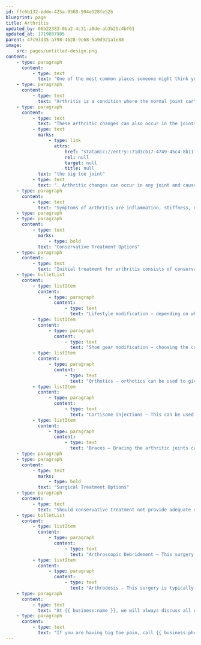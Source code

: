 ```yaml
---
id: ffc6b132-edde-425a-9368-994e128fe52b
blueprint: page
title: Arthritis
updated_by: 06b22383-0ba2-4c31-a8de-ab3b25c4bf61
updated_at: 1719087905
parent: 47c93d35-a798-4628-9c68-5a9d921a1e88
image:
    src: pages/untitled-design.png
content:
    - type: paragraph
      content:
          - type: text
            text: "One of the most common places someone might think you can get arthritis is in your knees, hips, or spine. However, believe it or not, you can actually get arthritis in your feet too!\_"
    - type: paragraph
      content:
          - type: text
            text: "Arthritis is a condition where the normal joint cartilage wears down, joint space narrows, and bone starts to rub on bone. Whereas, a non-arthritic joint, has good joint space, smooth cartilage that allows the joint to glide, and space between the two bone surfaces. When the bones of a joint start to grind on each other, this leads to pain caused by arthritis.\_"
    - type: paragraph
      content:
          - type: text
            text: "These arthritic changes can also occur in the joints of the foot. One of the most common places it can occur in the feet is in "
          - type: text
            marks:
                - type: link
                  attrs:
                      href: "statamic://entry::71d3cb17-4749-45c4-8b11-4d7808a93ba5"
                      rel: null
                      target: null
                      title: null
            text: "the big toe joint"
          - type: text
            text: ". Arthritic changes can occur in any joint and cause inflammation.\_"
    - type: paragraph
      content:
          - type: text
            text: "Symptoms of arthritis are inflammation, stiffness, decrease in range of motion, and pain in a joint. Although there is no cure for arthritis, there are treatment options available to help alleviate the pain and relieve symptoms. With proper treatment, many people are able to manage pain and get back to the activities they love to do.\_"
    - type: paragraph
    - type: paragraph
      content:
          - type: text
            marks:
                - type: bold
            text: "Conservative Treatment Options"
    - type: paragraph
      content:
          - type: text
            text: "Initial treatment for arthritis consists of conservative treatment options which are available for patients to help decrease their pain. Some conservative treatment options include:"
    - type: bulletList
      content:
          - type: listItem
            content:
                - type: paragraph
                  content:
                      - type: text
                        text: "Lifestyle modification – depending on which joint in your foot has arthritis, you can modify your activities to take pressure off of the symptomatic joint"
          - type: listItem
            content:
                - type: paragraph
                  content:
                      - type: text
                        text: "Shoe gear modification – choosing the correct shoes for your foot type and pathology can help decrease your level of pain because your foot is being supported in the areas it needs"
          - type: listItem
            content:
                - type: paragraph
                  content:
                      - type: text
                        text: "Orthotics – orthotics can be used to give the arthritic joints the stability and support they need to decrease motion across the joint"
          - type: listItem
            content:
                - type: paragraph
                  content:
                      - type: text
                        text: "Cortisone Injections – This can be used to decrease inflammation directly in the affected joint.\_"
          - type: listItem
            content:
                - type: paragraph
                  content:
                      - type: text
                        text: "Braces – Bracing the arthritic joints can help minimize the motion through the joints and help alleviate pain."
    - type: paragraph
    - type: paragraph
      content:
          - type: text
            marks:
                - type: bold
            text: "Surgical Treatment Options"
    - type: paragraph
      content:
          - type: text
            text: "Should conservative treatment not provide adequate relief, surgical treatment may be recommended.\_"
    - type: bulletList
      content:
          - type: listItem
            content:
                - type: paragraph
                  content:
                      - type: text
                        text: "Arthroscopic Debridement – This surgery may be helpful in the early stages of arthritis. Debridement (cleansing) is a procedure to remove loose cartilage, inflamed synovial tissue, and bone spurs from around the joint."
          - type: listItem
            content:
                - type: paragraph
                  content:
                      - type: text
                        text: "Arthrodesis – This surgery is typically done in later stages of arthritis. Arthrodesis fuses two bones together. The goal of the procedure is to reduce pain by eliminating motion across the joint. By removing the joint, the pain disappears.\_"
    - type: paragraph
      content:
          - type: text
            text: "At {{ business:name }}, we will always discuss all of your treatment options with you and come to a decision about treatment together.\_"
    - type: paragraph
      content:
          - type: text
            text: "If you are having big toe pain, call {{ business:phone }} for an appointment today!"
---
```

